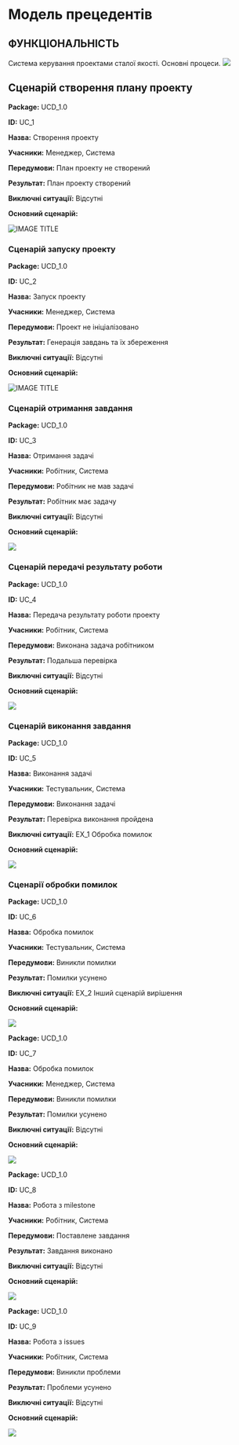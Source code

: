 # Модель прецедентів

## ФУНКЦІОНАЛЬНІСТЬ
Система керування проектами сталої якості.
Основні процеси.
 ![](http://www.plantuml.com/plantuml/proxy?cache=no&src=https://raw.githubusercontent.com/sholotyuk/pinTask/master/src/uml/UC_8.puml)
 
 ## Сценарій створення плану проекту
 
**Package:** UCD_1.0

**ID:** UC_1

**Назва:** Створення проекту

**Учасники:** Менеджер, Система

**Передумови:** План проекту не створений

**Результат:** План проекту створений

**Виключні ситуації:** Відсутні

**Основний сценарій:**

![IMAGE TITLE](http://www.plantuml.com/plantuml/proxy?cache=no&src=https://raw.githubusercontent.com/sholotyuk/pinTask/master/src/uml/UC_1.puml)
 
### Сценарій запуску проекту

**Package:** UCD_1.0

**ID:** UC_2

**Назва:** Запуск проекту

**Учасники:** Менеджер, Система

**Передумови:** Проект не ініціалізовано

**Результат:** Генерація завдань та їх збереження

**Виключні ситуації:** Відсутні

**Основний сценарій:**

![IMAGE TITLE](http://www.plantuml.com/plantuml/proxy?cache=no&src=https://raw.githubusercontent.com/sholotyuk/pinTask/master/src/uml/UC_2.puml)

### Сценарій отримання завдання

**Package:** UCD_1.0

**ID:** UC_3

**Назва:** Отримання задачі

**Учасники:** Робітник, Система

**Передумови:** Робітник не мав задачі

**Результат:** Робітник має задачу

**Виключні ситуації:** Відсутні

**Основний сценарій:**

 ![](http://www.plantuml.com/plantuml/proxy?cache=no&src=https://raw.githubusercontent.com/sholotyuk/pinTask/master/src/uml/UC_3.puml)
 
### Сценарій передачі результату роботи

**Package:** UCD_1.0

**ID:** UC_4

**Назва:** Передача результату роботи проекту

**Учасники:** Робітник, Система

**Передумови:** Виконана задача робітником

**Результат:** Подальша перевірка

**Виключні ситуації:** Відсутні

**Основний сценарій:**

 ![](http://www.plantuml.com/plantuml/proxy?cache=no&src=https://raw.githubusercontent.com/sholotyuk/pinTask/master/src/uml/UC_4.puml)
 
### Сценарій виконання завдання

**Package:** UCD_1.0

**ID:** UC_5

**Назва:** Виконання задачі

**Учасники:** Тестувальник, Система

**Передумови:** Виконання задачі

**Результат:** Перевірка виконання пройдена

**Виключні ситуації:** EX_1 Обробка помилок

**Основний сценарій:**

 ![](http://www.plantuml.com/plantuml/proxy?cache=no&src=https://raw.githubusercontent.com/sholotyuk/pinTask/master/src/uml/UC_5.puml)
 
### Сценарії обробки помилок

**Package:** UCD_1.0

**ID:** UC_6

**Назва:** Обробка помилок

**Учасники:** Тестувальник, Система

**Передумови:** Виникли помилки

**Результат:** Помилки усунено

**Виключні ситуації:** EX_2 Інший сценарій вирішення

**Основний сценарій:**

 ![](http://www.plantuml.com/plantuml/proxy?cache=no&src=https://raw.githubusercontent.com/sholotyuk/pinTask/master/src/uml/UC_6.puml)
 
**Package:** UCD_1.0

**ID:** UC_7

**Назва:** Обробка помилок

**Учасники:** Менеджер, Система

**Передумови:** Виникли помилки

**Результат:** Помилки усунено

**Виключні ситуації:** Відсутні

**Основний сценарій:**

 ![](http://www.plantuml.com/plantuml/proxy?cache=no&src=https://raw.githubusercontent.com/sholotyuk/pinTask/master/src/uml/UC_7.puml)

**Package:** UCD_1.0

**ID:** UC_8

**Назва:** Робота з milestone

**Учасники:** Робітник, Система

**Передумови:** Поставлене завдання

**Результат:** Завдання виконано

**Виключні ситуації:** Відсутні

**Основний сценарій:**

 ![](http://www.plantuml.com/plantuml/png/VL5DQl9G59s_LLnSW8Z3pucB-3OWDBLIVug-pXn4GzCEf4894GgrJTt0CrKCgRurdBkZtZmIQC5s47Auv-TStcrFT6UiRmTzwdhwVsTohTGKRx3OSinpd90XdoedKl-Go2Y5PPyVEQ91h-zDz6ZejKhA29dnd1U47Oo0W8e9SbX9ClATUDag6XBHpSInnn5cAlO8rdaYmW76mNiEMkUs4VLJ5Sf1vKYn-xjXBQGLsQVRtN6Y_ruN_rQtSlbxzldXV66foTb79eJv-JZokr5gtEjUQReSZRGtLbYBzAFmSroaSIYDIy9MHWSgapE-gokyu1qRRAY6PxmY934SwmZhI0JbxXWpNXH80crDYIpZ5L9gDfeDKjxmeYfj2vPBVm40)

**Package:** UCD_1.0

**ID:** UC_9

**Назва:** Робота з issues

**Учасники:** Робітник, Система

**Передумови:** Виникли проблеми

**Результат:** Проблеми усунено

**Виключні ситуації:** Відсутні

**Основний сценарій:**

 ![](http://www.plantuml.com/plantuml/png/VP51Ji9G48RtSueN3j0Gbh3XAYPM9L5hshBhGY4sBeXi22GaLYiNQ8iDJQKzmpytSWOneKbbD_tVVE-RwHjw_eNhZ-zkAS07QgIyv0ag52W3EfnH7x546Mf-v5TUc97dZMrlSCmJP2XumZCZ7pdsF1qG1OWbVFfDa0JIkq2DBoGdV9knZmWfjgXFVDYfH65Kg7ZUVd-4IYby7nWzq_x_B2kz4haONdYgZeOM-JcJigKq5SXqdyRURV_GUI1oHzStlhbo7Dzs2P7GMnsFbxeSXmBC3LA9TkQuQC7F5k4DdzXWOpfOunsX4M1l8RGGIrNgh3BRJ2kTlaDO2xX2PdhTNjUGVN_v9nrABS_y0m00)



